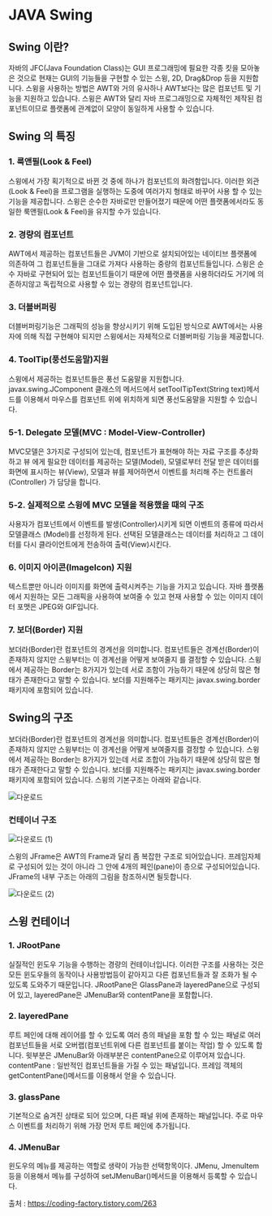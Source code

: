 # JAVA Swing

## Swing 이란?

자바의 JFC(Java Foundation Class)는 GUI 프로그래밍에 필요한 각종 킷을 모아놓은 것으로 현재는 GUI의 기능들을 구현할 수 있는 스윙, 2D, Drag&Drop 등을 지원합니다. 스윙을 사용하는 방법은 AWT와 거의 유사하나 AWT보다는 많은 컴포넌트 및 기능을 지원하고 있습니다. 스윙은 AWT와 달리 자바 프로그래밍으로 자체적인 제작된 컴포넌트이므로 플랫폼에 관계없이 모양이 동일하게 사용할 수 있습니다. 

## Swing 의 특징

### 1. 룩앤필(Look & Feel)

스윙에서 가장 획기적으로 바뀐 것 중에 하나가 컴포넌트의 화려함입니다. 이러한 외관(Look & Feel)을 프로그램을 실행하는 도중에 여러가지 형태로 바꾸어 사용 할 수 있는 기능을 제공합니다. 스윙은 순수한 자바로만 만들어졌기 때문에 어떤 플랫폼에서라도 동일한 룩앤필(Look & Feel)을 유지할 수가 있습니다.

### 2. 경량의 컴포넌트 

AWT에서 제공하는 컴포넌트들은 JVM이 기반으로 설치되어있는 네이티브 플랫폼에 의존하여 그 컴포넌트들을 그대로 가져다 사용하는 중량의 컴포넌트들입니다.  스윙은 순수 자바로 구현되어 있는 컴포넌트들이기 때문에 어떤 플랫폼을 사용하더라도 거기에 의존하지않고 독립적으로 사용할 수 있는 경량의 컴포넌트입니다.


### 3. 더블버퍼링

더블버퍼링기능은 그래픽의 성능을 향상시키기 위해 도입된 방식으로 AWT에서는 사용자에 의해 직접 구현해야 되지만 스윙에서는 자체적으로 더블버퍼링 기능을 제공합니다.


### 4. ToolTip(풍선도움말)지원

스윙에서 제공하는 컴포넌트들은 풍선 도움말을 지원합니다. javax.swing.JComponent 클래스의 메서드에서 setToolTipText(String text)메서드를 이용해서 마우스를 컴포넌트 위에 위치하게 되면 풍선도움말을 지원할 수 있습니다.



### 5-1. Delegate 모델(MVC : Model-View-Controller) 

MVC모델은 3가지로 구성되어 있는데, 컴포넌트가 표현해야 하는 자료 구조를 추상화하고 뷰 에게 필요한 데이터를 제공하는 모델(Model), 모델로부터 전달 받은 데이터를 화면에 표시하는 뷰(View), 모델과 뷰를 제어하면서 이벤트를 처리해 주는 컨트롤러(Controller) 가 담당을 합니다.

### 5-2. 실제적으로 스윙에 MVC 모델을 적용했을 때의 구조

사용자가 컴포넌트에서 이벤트를 발생(Controller)시키게 되면 이벤트의 종류에 따라서 모델클래스 (Model)를 선정하게 된다.  선택된 모델클래스는 데이터를 처리하고 그 데이터를 다시 클라이언트에게 전송하여 출력(View)시킨다. 

### 6. 이미지 아이콘(ImageIcon) 지원

텍스트뿐만 아니라 이미지를 화면에 출력시켜주는 기능을 가지고 있습니다. 자바 플랫폼에서 지원하는 모든 그래픽을 사용하여 보여줄 수 있고 현재 사용할 수 있는 이미지 데이터 포맷은 JPEG와 GIF입니다.

### 7. 보더(Border) 지원 

보더라(Border)란 컴포넌트의 경계선을 의미합니다. 컴포넌트들은 경계선(Border)이 존재하지 않지만 스윙부터는 이 경계선을 어떻게 보여줄지 를 결정할 수 있습니다.  스윙에서 제공하는 Border는 8가지가 있는데 서로 조함이 가능하기 때문에 상당히 많은 형태가 존재한다고 말할 수 있습니다.  보더를 지원해주는 패키지는 javax.swing.border 패키지에 포함되어 있습니다.

## Swing의 구조 


보더라(Border)란 컴포넌트의 경계선을 의미합니다.  컴포넌트들은 경계선(Border)이 존재하지 않지만 스윙부터는 이 경계선을 어떻게 보여줄지를 결정할 수 있습니다. 스윙에서 제공하는 Border는 8가지가 있는데 서로 조합이 가능하기 때문에 상당히 많은 형태가 존재한다고 말할 수 있습니다.  보더를 지원해주는 패키지는 javax.swing.border 패키지에 포함되어 있습니다. 스윙의 기본구조는 아래와 같습니다.

![다운로드](https://user-images.githubusercontent.com/57824945/81464634-47c47700-91fe-11ea-91cc-f63668177810.png)


### 컨테이너 구조


![다운로드 (1)](https://user-images.githubusercontent.com/57824945/81464640-53b03900-91fe-11ea-9231-ade6e7a5cb9b.png)


스윙의 JFrame은 AWT의 Frame과 달리 좀 복잡한 구조로 되어있습니다. 프레임자체로 구성되어 있는 것이 아니라 그 안에 4개의 페인(pane)이 층으로 구성되어있습니다.  JFrame의 내부 구조는 아래의 그림을 참조하시면 될듯합니다.


![다운로드 (2)](https://user-images.githubusercontent.com/57824945/81464643-5579fc80-91fe-11ea-893b-0d4f03168db5.png)

## 스윙 컨테이너

### 1. JRootPane

실질적인 윈도우 기능을 수행하는 경량의 컨테이너입니다.  이러한 구조를 사용하는 것은 모든 윈도우들의 동작이나 사용방법등이 같아지고 다른 컴포넌트들과 잘 조화가 될 수 있도록 도와주기 때문입니다.  JRootPane은 GlassPane과 layeredPane으로 구성되어 있고, layeredPane은 JMenuBar와 contentPane을 포함합니다.

   

### 2. layeredPane 

루트 페인에 대해 레이어를 할 수 있도록 여러 층의 패널을 포함 할 수 있는 패널로 여러 컴포넌트들을 서로 오버랩(컴포넌트위에 다른 컴포넌트를 붙이는 작업) 할 수 있도록 합니다.  윗부분은 JMenuBar와 아래부분은 contentPane으로 이루어져 있습니다. contentPane : 일반적인 컴포넌트들을 가질 수 있는 패널입니다.  프레임 객체의 getContentPane()메서드를 이용해서 얻을 수 있습니다.


### 3. glassPane

기본적으로 숨겨진 상태로 되어 있으며, 다른 패널 위에 존재하는 패널입니다. 주로 마우스 이벤트를 처리하기 위해 가장 먼저 루트 페인에 추가됩니다.


### 4.  JMenuBar

윈도우의 메뉴를 제공하는 역할로 생략이 가능한 선택항목이다.  JMenu, JmenuItem등을 이용해서 메뉴를 구성하여 setJMenuBar()메서드을 이용해서 등록할 수 있습니다.

출처 : https://coding-factory.tistory.com/263

